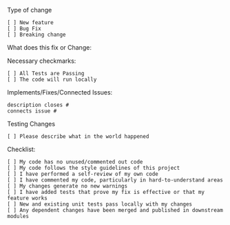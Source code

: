Type of change

    [ ] New feature
    [ ] Bug Fix
    [ ] Breaking change

What does this fix or Change:



Necessary checkmarks:

    [ ] All Tests are Passing
    [ ] The code will run locally

Implements/Fixes/Connected Issues:

    description closes #
    connects issue #

Testing Changes

    [ ] Please describe what in the world happened

Checklist:

    [ ] My code has no unused/commented out code
    [ ] My code follows the style guidelines of this project
    [ ] I have performed a self-review of my own code
    [ ] I have commented my code, particularly in hard-to-understand areas
    [ ] My changes generate no new warnings
    [ ] I have added tests that prove my fix is effective or that my feature works
    [ ] New and existing unit tests pass locally with my changes
    [ ] Any dependent changes have been merged and published in downstream modules
